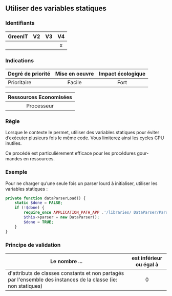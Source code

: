 ## Utiliser des variables statiques
### Identifiants

| GreenIT |  V2  |  V3  |  V4  |
|---------|:----:|:----:|:----:|
|      |   |   |  x   |

### Indications

| Degré de priorité |      Mise en oeuvre       |  Impact écologique    | 
|-------------------|:-------------------------:|:---------------------:|
|  Prioritaire      |  Facile                   |    Fort               | 


|Ressources Economisées                                      |
|:----------------------------------------------------------:|
|  Processeur  |

### Règle

Lorsque le contexte le permet, utiliser des variables statiques pour éviter d’exécuter plusieurs fois le même code. Vous limiterez ainsi les cycles CPU inutiles.

Ce procédé est particulièrement efficace pour les procédures gour- mandes en ressources.

### Exemple

Pour ne charger qu’une seule fois un parser lourd à initialiser, utiliser les variables statiques :
```php
private function dataParserLoad() { 
    static $done = FALSE;
    if (!$done) {
        require_once APPLICATION_PATH_APP .'/libraries/ DataParser/Parser.php';
        $this->parser = new DataParser();
        $done = TRUE;
    }
}
```


### Principe de validation

| Le nombre ...     | est inférieur ou égal à   |  
|-------------------|:-------------------------:|
| d'attributs de classes constants et non partagés par l'ensemble des instances de la classe (ie: non statiques)  | 0  |
